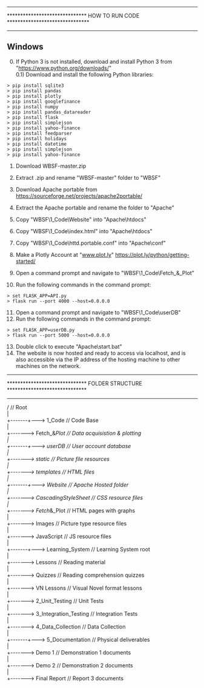 ********************************************************************************
******************************  HOW TO RUN CODE  *******************************
********************************************************************************

## Windows

0) If Python 3 is not installed, download and install Python 3 from  "https://www.python.org/downloads/"  
0.1) Download and install the following Python libraries:  

```
> pip install sqlite3
> pip install pandas
> pip install plotly
> pip install googlefinance
> pip install numpy
> pip install pandas_datareader
> pip install flask
> pip install simplejson
> pip install yahoo-finance
> pip install feedparser
> pip install holidays
> pip install datetime
> pip install simplejson
> pip install yahoo-finance
```

1) Download WBSF-master.zip  
2) Extract .zip and rename "WBSF-master" folder to "WBSF"  
3) Download Apache portable from https://sourceforge.net/projects/apache2portable/  
4) Extract the Apache portable and rename the folder to "Apache"  

5) Copy "WBSF\1_Code\Website" into "Apache\htdocs\"  
6) Copy "WBSF\1_Code\index.html" into "Apache\htdocs\"  
7) Copy "WBSF\1_Code\httd.portable.conf" into "Apache\conf\"  

8) Make a Plotly Account at "www.plot.ly"
   https://plot.ly/python/getting-started/

9) Open a command prompt and navigate to "WBSF\1_Code\Fetch_&_Plot\"  
10) Run the following commands in the command prompt:  

```
> set FLASK_APP=API.py
> flask run --port 4000 --host=0.0.0.0 
```

11) Open a command prompt and navigate to "WBSF\1_Code\userDB\"  
12) Run the following commands in the command prompt:  

```
> set FLASK_APP=userDB.py
> flask run --port 5000 --host=0.0.0.0 
```

13) Double click to execute "Apache\start.bat"  
14) The website is now hosted and ready to access via localhost, and is  
also accessible via the IP address of the hosting machine to other machines
on the network.

********************************************************************************
******************************  FOLDER STRUCTURE  ******************************
********************************************************************************

/						// Root  
|  
+-------+---> 1_Code				// Code Base  
	|  
	+-------> Fetch_&_Plot			// Data acquisistion & plotting  
	|  
	+-------+---> userDB			// User account database  
		|  
		+-------> static		// Picture file resources  
		|  
		+-------> templates		// HTML files  
	|  
	+-------+---> Website			// Apache Hosted folder  
		|  
		+-------> CascadingStyleSheet	// CSS resource files  
		|  
		+-------> Fetch_&_Plot		// HTML pages with graphs  
		|  
		+-------> Images		// Picture type resource files  
		|  
		+-------> JavaScript		// JS resource files  
		|  
		+-------+---> Learning_System	// Learning System root  
			|  
			+-------> Lessons	// Reading material  
			|  
			+-------> Quizzes	// Reading comprehension quizzes  
			|  
			+-------> VN Lessons	// Visual Novel format lessons  
|  
+-------> 2_Unit_Testing			// Unit Tests  
|  
+-------> 3_Integration_Testing			// Integration Tests   
|  
+-------> 4_Data_Collection			// Data Collection  
|  
+-------+---> 5_Documentation			// Physical deliverables  
	|  
	+-------> Demo 1			// Demonstration 1 documents  
	|  
	+-------> Demo 2			// Demonstration 2 documents  
	|  
	+-------> Final Report			// Report 3 documents  
	
